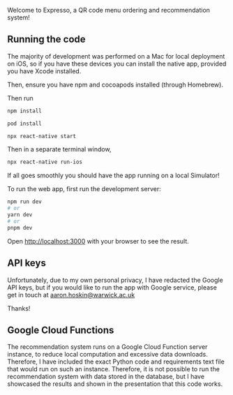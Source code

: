 Welcome to Expresso, a QR code menu ordering and recommendation system!

## Running the code

The majority of development was performed on a Mac for local deployment on iOS, so if you have these devices you can install the native app, provided you have Xcode installed.

Then, ensure you have npm and cocoapods installed (through Homebrew).

Then run 
```bash
npm install

pod install

npx react-native start

```

Then in a separate terminal window,

```bash
npx react-native run-ios
```

If all goes smoothly you should have the app running on a local Simulator!


To run the web app, first run the development server:

```bash
npm run dev
# or
yarn dev
# or
pnpm dev
```

Open [http://localhost:3000](http://localhost:3000) with your browser to see the result.


## API keys

Unfortunately, due to my own personal privacy, I have redacted the Google API keys, but if you would like to run the app with Google service, please get in touch at aaron.hoskin@warwick.ac.uk

Thanks!


## Google Cloud Functions

The recommendation system runs on a Google Cloud Function server instance, to reduce local computation and excessive data downloads. Therefore, I have included the exact Python code and requirements text file that would run on such an instance. Therefore, it is not possible to run the recommendation system with data stored in the database, but I have showcased the results and shown in the presentation that this code works.